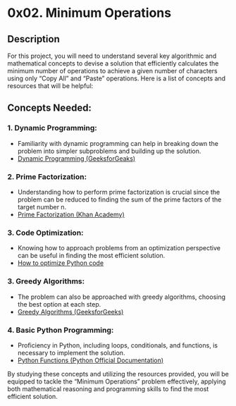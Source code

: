 # 0x02. Minimum Operations
## Description

For this project, you will need to understand several key algorithmic and mathematical 
concepts to devise a solution that efficiently calculates the minimum number of operations 
to achieve a given number of characters using only “Copy All” and “Paste” operations. 
Here is a list of concepts and resources that will be helpful:

## Concepts Needed:
### 1. Dynamic Programming:

* Familiarity with dynamic programming can help in breaking down the problem into simpler subproblems and building up the solution.
* [Dynamic Programming (GeeksforGeaks)](https://www.geeksforgeeks.org/dynamic-programming/)

### 2. Prime Factorization:

* Understanding how to perform prime factorization is crucial since the problem can be reduced to finding the sum of the prime factors of the target number n.
* [Prime Factorization (Khan Academy)](https://www.khanacademy.org/math/pre-algebra/pre-algebra-factors-multiples/pre-algebra-prime-factorization-prealg/v/prime-factorization)

### 3. Code Optimization:

* Knowing how to approach problems from an optimization perspective can be useful in finding the most efficient solution.
* [How to optimize Python code](https://stackify.com/how-to-optimize-python-code/)

### 3. Greedy Algorithms:

* The problem can also be approached with greedy algorithms, choosing the best option at each step.
* [Greedy Algorithms (GeeksforGeeks)]()

### 4. Basic Python Programming:

* Proficiency in Python, including loops, conditionals, and functions, is necessary to implement the solution.
* [Python Functions (Python Official Documentation)](https://docs.python.org/3/tutorial/controlflow.html#defining-functions)

By studying these concepts and utilizing the resources provided, you will be equipped to tackle the “Minimum Operations” problem effectively, applying both mathematical reasoning and programming skills to find the most efficient solution.